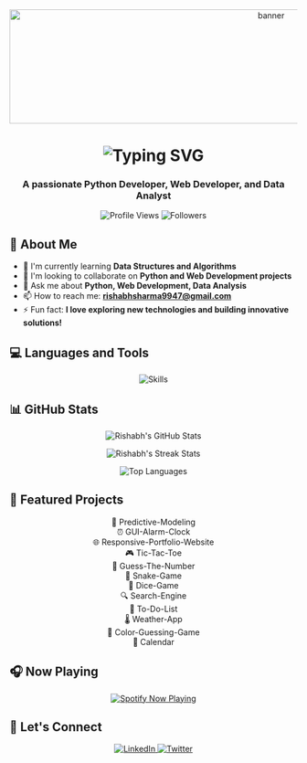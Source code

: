 <div align="center">
  <img src="https://raw.githubusercontent.com/username/repository/branch/path/to/banner.gif" alt="banner" width="900" height="200"/>
</div>

<h1 align="center">
  <img src="https://readme-typing-svg.herokuapp.com?font=Fira+Code&size=35&duration=4000&pause=800&color=F72C7FFF&center=true&vCenter=true&width=500&lines=Hi+👋,+I'm+Rishabh+Sharma;Welcome+to+my+GitHub+profile!" alt="Typing SVG" />
</h1>
<h3 align="center">A passionate Python Developer, Web Developer, and Data Analyst</h3>

<p align="center">
  <img src="https://komarev.com/ghpvc/?username=Rishabh-9947&label=Profile%20views&color=9D4EDD&style=flat" alt="Profile Views" />
  <img src="https://img.shields.io/github/followers/Rishabh-9947?label=Followers&color=9D4EDD&style=flat" alt="Followers" />
</p>

## 🚀 About Me

- 🌱 I'm currently learning **Data Structures and Algorithms**
- 👯 I'm looking to collaborate on **Python and Web Development projects**
- 💬 Ask me about **Python, Web Development, Data Analysis**
- 📫 How to reach me: **rishabhsharma9947@gmail.com**
- ⚡ Fun fact: **I love exploring new technologies and building innovative solutions!**

## 💻 Languages and Tools

<p align="center">
  <img src="https://skillicons.dev/icons?i=python,html,css,js,bootstrap,django,flask,mysql,git,github" alt="Skills" />
</p>

## 📊 GitHub Stats

<p align="center">
  <img src="https://github-readme-stats.vercel.app/api?username=Rishabh-9947&show_icons=true&theme=midnight-purple&hide_border=true" alt="Rishabh's GitHub Stats" />
</p>

<p align="center">
  <img src="https://github-readme-streak-stats.herokuapp.com/?user=Rishabh-9947&theme=midnight-purple&hide_border=true" alt="Rishabh's Streak Stats" />
</p>

<p align="center">
  <img src="https://github-readme-stats.vercel.app/api/top-langs/?username=Rishabh-9947&layout=compact&theme=midnight-purple&hide_border=true" alt="Top Languages" />
</p>

## 🌟 Featured Projects

<p align="center">
  🔮 Predictive-Modeling<br>
  ⏰ GUI-Alarm-Clock<br>
  🌐 Responsive-Portfolio-Website<br>
  🎮 Tic-Tac-Toe<br>
  🔢 Guess-The-Number<br>
  🐍 Snake-Game<br>
  🎲 Dice-Game<br>
  🔍 Search-Engine<br>
  📝 To-Do-List<br>
  🌡️ Weather-App<br>
  🎨 Color-Guessing-Game<br>
  📅 Calendar<br>
</p>

## 🎧 Now Playing

<p align="center">
  <a href="https://open.spotify.com/user/your_spotify_username">
    <img src="https://spotify-github-profile.vercel.app/api/view?uid=your_spotify_username&cover_image=true&theme=novatorem&show_offline=false&background_color=9D4EDD&interchange=true&bar_color=9D4EDD&bar_color_cover=false" alt="Spotify Now Playing" />
  </a>
</p>

## 🤝 Let's Connect

<p align="center">
  <a href="https://linkedin.com/in/your_linkedin_username">
    <img src="https://skillicons.dev/icons?i=linkedin" alt="LinkedIn" />
  </a>
  <a href="https://twitter.com/your_twitter_username">
    <img src="https://skillicons.dev/icons?i=twitter" alt="Twitter" />
  </a>
</p>
